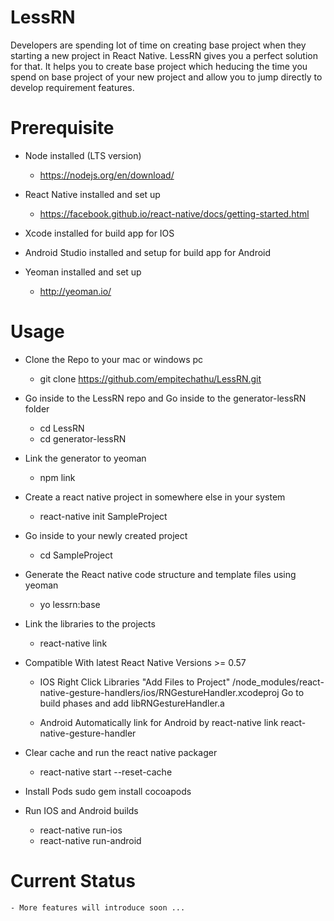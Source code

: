 # LessRN

Developers are spending lot of time on creating base project when they starting a new project in React Native. LessRN gives you a perfect
solution for that. It helps you to create base project which heducing the time you spend on base project of your new project
and allow you to jump directly to develop requirement features.

# Prerequisite

- Node installed (LTS version)

  - https://nodejs.org/en/download/

- React Native installed and set up

  - https://facebook.github.io/react-native/docs/getting-started.html

- Xcode installed for build app for IOS
- Android Studio installed and setup for build app for Android

- Yeoman installed and set up
  - http://yeoman.io/

# Usage

- Clone the Repo to your mac or windows pc

  - git clone https://github.com/empitechathu/LessRN.git

- Go inside to the LessRN repo and Go inside to the generator-lessRN folder

  - cd LessRN
  - cd generator-lessRN

- Link the generator to yeoman
  - npm link
- Create a react native project in somewhere else in your system
  - react-native init SampleProject
- Go inside to your newly created project
  - cd SampleProject
- Generate the React native code structure and template files using yeoman

  - yo lessrn:base

- Link the libraries to the projects

  - react-native link
  
- Compatible With latest React Native Versions >= 0.57

  - IOS
        Right Click Libraries "Add Files to Project"
        /node_modules/react-native-gesture-handlers/ios/RNGestureHandler.xcodeproj
        Go to build phases and add libRNGestureHandler.a
        
  - Android 
        Automatically link for Android by react-native link react-native-gesture-handler
        
- Clear cache and run the react native packager

  - react-native start --reset-cache
 
- Install Pods
  sudo gem install cocoapods
  

- Run IOS and Android builds

  - react-native run-ios
  - react-native run-android

# Current Status

    - More features will introduce soon ...
